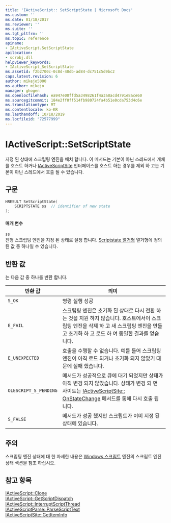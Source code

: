 ```yaml
---
title: 'IActiveScript:: SetScriptState | Microsoft Docs'
ms.custom: ''
ms.date: 01/18/2017
ms.reviewer: ''
ms.suite: ''
ms.tgt_pltfrm: ''
ms.topic: reference
apiname:
- IActiveScript.SetScriptState
apilocation:
- scrobj.dll
helpviewer_keywords:
- IActiveScript_SetScriptState
ms.assetid: f2b2700c-0c8d-40db-ad84-dc751c5d9bc2
caps.latest.revision: 6
author: mikejo5000
ms.author: mikejo
manager: ghogen
ms.openlocfilehash: ea947e00ffd5a3498261f4a3a8acd4791e8ace60
ms.sourcegitcommit: 184e2ff0ff514fb980724fa4b51e0cda753d4c6e
ms.translationtype: MT
ms.contentlocale: ko-KR
ms.lasthandoff: 10/18/2019
ms.locfileid: "72577999"
---
```

# <a name="iactivescriptsetscriptstate"></a>IActiveScript::SetScriptState
지정 된 상태에 스크립팅 엔진을 배치 합니다. 이 메서드는 기본이 아닌 스레드에서 개체를 호스트 하거나 [IActiveScriptSite](../../winscript/reference/iactivescriptsite.md) 인터페이스를 호스트 하는 경우를 제외 하 고는 기본이 아닌 스레드에서 호출 될 수 있습니다.  
  
## <a name="syntax"></a>구문  
  
```cpp
HRESULT SetScriptState(  
    SCRIPTSTATE ss  // identifier of new state  
);  
```  
  
#### <a name="parameters"></a>매개 변수  
 `ss`  
 진행 스크립팅 엔진을 지정 된 상태로 설정 합니다. [Scriptstate 열거형](../../winscript/reference/scriptstate-enumeration.md) 열거형에 정의 된 값 중 하나일 수 있습니다.  
  
## <a name="return-value"></a>반환 값  
 는 다음 값 중 하나를 반환 합니다.  
  
|반환 값|의미|  
|------------------|-------------|  
|`S_OK`|명령 실행 성공|  
|`E_FAIL`|스크립팅 엔진은 초기화 된 상태로 다시 전환 하는 것을 지원 하지 않습니다. 호스트에서이 스크립팅 엔진을 삭제 하 고 새 스크립팅 엔진을 만들고 초기화 하 고 로드 하 여 동일한 결과를 얻습니다.|  
|`E_UNEXPECTED`|호출을 수행할 수 없습니다. 예를 들어 스크립팅 엔진이 아직 로드 되거나 초기화 되지 않았기 때문에 실패 했습니다.|  
|`OLESCRIPT_S_PENDING`|메서드가 성공적으로 큐에 대기 되었지만 상태가 아직 변경 되지 않았습니다. 상태가 변경 되 면 사이트는 [IActiveScriptSite:: OnStateChange](../../winscript/reference/iactivescriptsite-onstatechange.md) 메서드를 통해 다시 호출 됩니다.|  
|`S_FALSE`|메서드가 성공 했지만 스크립트가 이미 지정 된 상태에 있습니다.|  
  
## <a name="remarks"></a>주의  
 스크립팅 엔진 상태에 대 한 자세한 내용은 [Windows 스크립트](../../winscript/windows-script-engines.md) 엔진의 스크립트 엔진 상태 섹션을 참조 하십시오.  
  
## <a name="see-also"></a>참고 항목  
 [IActiveScript::Clone](../../winscript/reference/iactivescript-clone.md)   
 [IActiveScript::GetScriptDispatch](../../winscript/reference/iactivescript-getscriptdispatch.md)   
 [IActiveScript::InterruptScriptThread](../../winscript/reference/iactivescript-interruptscriptthread.md)   
 [IActiveScriptParse::ParseScriptText](../../winscript/reference/iactivescriptparse-parsescripttext.md)   
 [IActiveScriptSite::GetItemInfo](../../winscript/reference/iactivescriptsite-getiteminfo.md)